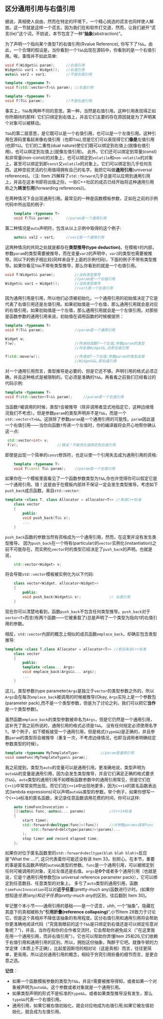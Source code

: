 ## 区分通用引用与右值引用

据说，真相使人自由，然而在特定的环境下，一个精心挑选的谎言也同样使人解放。这一节就是这样一个谎言。因为我们在和软件打交道，然而，让我们避开“谎言(lie)”这个词，不妨说，本节包含了一种“**抽象**(abstraction)”。

为了声明一个指向某个类型T的右值引用(Rvalue Reference), 你写下了`T&&`。由此，一个合理的假设是，当你看到一个`T&&`出现在源码中，你看到的是一个右值引用。唉，事情并不如此简单:

```cpp
void f(Widget&& param);     //右值引用
Widget&& var1 = Widget();   //右值引用
auto&& var2 = var1;         //不是右值引用

template <typename T>
void f(std::vector<T>&& param); //右值引用

template <typename T>
void f(T&& param);          //不是右值引用
```

事实上，`T&&`有两种不同的意思。第一种，当然是右值引用。这种引用表现得正如你所期待的那样: 它们只绑定到右值上，并且它们主要的存在原因就是为了声明某个对象可以被移动。

`T&&`的第二层意思，是它既可以是一个右值引用，也可以是一个左值引用。这种引用在源码里看起来像右值引用（也即`T&&`),但是它们可以表现得它们**像是**左值引用(也即`T&`)。它们的二重性(dual nature)使它们既可以绑定到右值上(就像右值引用)，也可以绑定到左值上(就像左值引用)。 此外，它们还可以绑定到常量(const)和非常量(non-const)的对象上，也可以绑定到`volatile`和`non-volatile`的对象上，甚至可以绑定到即`const`又`volatile`的对象上。它们可以绑定到几乎任何东西。这种空前灵活的引用值得拥有自己的名字。我把它叫做**通用引用**(universal references)。（注: Item 25解释了`std::forward`几乎总是可以应用到通用引用上，并且在这本书即将出版之际，一些C++社区的成员已经开始将这种通用引用称之为**转发引用**(forwarding references))。

在两种情况下会出现通用引用。最常见的一种是函数模板参数，正如在之前的示例代码中所出现的例子:

```cpp
    template <typename T>
    void f(T&& param);      //param是一个通用引用
```

第二种情况是`auto`声明符，包含从以上示例中取得的这个例子:

```cpp
    auto&& val2 = var1;     //var2是一个通用引用
```

这两种情况的共同之处就是都存在**类型推导(type deduction)**。在模板`f`的内部，参数`param`的类型需要被推导，而在变量`var2`的声明中，`var2`的类型也需要被推导。同以下的例子相比较(同样来自于上面的示例代码)，下面的例子不带有类型推导。如果你看见`T&&`不带有类型推导，那么你看到的就是一个右值引用。

```cpp
void f(Widget&& param);         //没有类型推导
                                //param是一个右值引用
Widget&& var1 = Widget();       //没有类型推导
                                //var1是一个右值引用
```

因为通用引用是引用，所以他们必须被初始化。一个通用引用的初始值决定了它是代表了右值引用还是左值引用。如果初始值是一个右值，那么通用引用就会是对应的右值引用，如果初始值是一个左值，那么通用引用就会是一个左值引用。对那些是函数参数的通用引用来说，初始值在调用函数的时候被提供：

```cpp
template <typename T>
void f(T&& param);              //param是一个通用引用

Widget w;
f(w);                           //传递给函数f一个左值;参数param的类型
                                //将会是Widget&,也即左值引用

f(std::move(w));                //传递给f一个右值;参数param的类型会是
                                //Widget&&,即右值引用
```

对一个通用引用而言，类型推导是必要的，但是它还不够。声明引用的格式必须正确，并且这种格式是被限制的。它必须是准确的`T&&`。再看看之前我们已经看过的代码示例:

```cpp
template <typename T>
void f(std::vector<T>&& param);     //param是一个右值引用
```

当函数`f`被调用的时候，类型`T`会被推导（除非调用者显式地指定它，这种边缘情况我们不考虑）。但是参数`param`的类型声明并不是`T&&`，而是一个`std::vector<T>&&`。这排除了参数`param`是一个通用引用的可能性。`param`因此是一个右值引用——当你向函数`f`传递一个左值时，你的编译器将会开心地帮你确认这一点:

```cpp
 std::vector<int> v;
 f(v);                  //错误！不能将左值绑定到右值引用
```

即使是出现一个简单的`const`修饰符，也足以使一个引用失去成为通用引用的资格:

```cpp
    template <typename T>
    void f(const T&& param);    //param是一个右值引用
```
如果你在一个模板里面看见了一个函数参数类型为`T&&`,你也许觉得你可以假定它是一个通用引用。错！这是由于在模板内部并不保证一定会发生类型推导。考虑如下`push_back`成员函数，来自`std::vector`:

```cpp
template <class T, class Allocator = allocator<T>> //来自C++标准
    class vector
    {
        public:
        void push_back(T&& x);
        ...
    }
```

`push_back`函数的参数当然有资格成为一个通用引用，然而，在这里并没有发生类型推导。
因为`push_back`在一个特有(particular)的`vector`实例化(instantiation)之前不可能存在，而实例化`vector`时的类型已经决定了`push_back`的声明。也就是说，

```cpp
    std::vector<Widget> v;
```

将会导致`std::vector`模板被实例化为以下代码:

```cpp
    class vector<Widget, allocator<Widget>>
    {
        public:
        void push_back(Widget&& x);             // 右值引用
    }
```

现在你可以清楚地看到，函数`push_back`不包含任何类型推导。`push_back`对于`vector<T>`而言(有两个函数——它被重载了)总是声明了一个类型为指向`T`的右值引用的参数。

相反，`std::vector`内部的概念上相似的成员函数`emplace_back`，却确实包含类型推导:

```cpp
template <class T,class Allocator = allocator<T>> //依旧来自C++标准
    class vector
    {
        public:
        template <class... Args>
        void emplace_back(Args&&... args);
        ...
    }
```

这儿，类型参数(type parameter)`Args`是独立于`vector`的类型参数之外的，所以`Args`会在每次`emplace_back`被调用的时候被推导(Okay, `Args`实际上是一个参数包(parameter pack),而不是一个类型参数，但是为了讨论之利，我们可以把它**当作**是一个类型参数)。

虽然函数`emplace_back`的类型参数被命名为`Args`，但是它仍然是一个通用引用，这补充了我之前所说的，通用引用的格式必须是`T&&`。 没有任何规定必须使用名字`T`。举个例子，如下模板接受一个通用引用，但是格式(`type&&`)是正确的，并且参数`param`的类型将会被推导（重复一次，不考虑边缘情况，也即当调用者明确给定参数类型的时候）。

```cpp
template <typename MyTemplateType>          //param是通用引用
void someFunc(MyTemplateType&& param);
```

我之前提到，类型为`auto`的变量可以是通用引用。更准确地说，类型声明为`auto&&`的变量是通用引用，因为会发生类型推导，并且它们满足正确的格式要求(`T&&`)。`auto`类型的通用引用不如模板函数参数中的通用引用常见，但是它们在`C++11`中常常突然出现。而它们在`C++14`中出现地更多，因为`C++14`的匿名函数表达式(lambda expressions)可以声明`auto&&`类型的参数。举个例子，如果你想写一个`C++14`标准的匿名函数，来记录任意函数调用花费的时间，你可以这样:

```cpp
    auto timeFuncInvocation =
    [](auto&& func, auto&&... params)           //C++14标准
    {
        start timer;
        std::forward<decltype(func)>(func)(     //对参数params调用func
            std::forward<delctype(params)>(params)...
        );
        stop timer and record elapsed time;
    };
```

如果你对位于匿名函数里的`std::forward<decltype(blah blah blah)>`反应是"What the ....!", 这只代表着你可能还没有读 Item 33。别担心。在本节，重要的事是匿名函数声明的`auto&&`类型的参数。`func`是一个通用引用，可以被绑定到任何可被调用的对象，无论左值还是右值。`args`是**0个**或者多个通用引用（也就是说，它是个通用引用参数包(a universal reference parameter pack)），它可以绑定到任意数目、任意类型的对象上。
多亏了`auto`类型的通用引用，函数`timeFuncInvocation`可以对**近乎任意**(pretty-much any)函数进行计时。(如果你想知道*任意(any)*和*近乎任意(pretty-much any*的区别，往后翻到 Item 30)。

牢记整个本小节——通用引用的基础——是一个谎言，uhh, 一个“抽象”。隐藏在其底下的真相被称为"**引用折叠(reference collapsing)**",小节Item 28致力于讨论它。但是这个真相并不降低该抽象的有用程度。区分右值引用和通用引用将会帮助你更准确地阅读代码（"究竟我眼前的这个`T&&`是只绑定到右值还是可以绑定任意对象呢？")，并且，当你在和你的合作者交流时，它会帮助你避免歧义（"在这里我在用一个通用引用，而非右值引用"）。它也可以帮助你弄懂Item 25和26,它们依赖于右值引用和通用引用的区别。所以，拥抱这份抽象，陶醉于它吧。就像牛顿的力学定律（本质上不正确），比起爱因斯坦的相对论（这是真相）而言，往往更简单，更易用。所以这份通用引用的概念，相较于穷究引用折叠的细节而言，是更合意之选。


**记住**：

- 如果一个函数模板参数的类型为`T&&`，并且`T`需要被推导得知，或者如果一个对象被声明为`auto&&`，这个参数或者对象就是一个通用引用。
- 如果类型声明的形式不是标准的`type&&`，或者如果类型推导没有发生，那么`type&&`代表一个右值引用。
- 通用引用，如果它被右值初始化，就会对应地成为右值引用;如果它被左值初始化，就会成为左值引用。








































